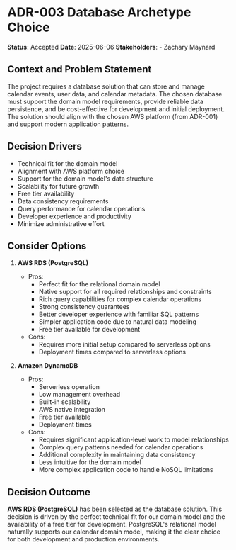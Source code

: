 # ADR-003 Database Archetype Choice
**Status**: Accepted
**Date**: 2025-06-06
**Stakeholders**:
    - Zachary Maynard

## Context and Problem Statement
The project requires a database solution that can store and manage calendar events, user data, and calendar metadata. The chosen database must support the domain model requirements, provide reliable data persistence, and be cost-effective for development and initial deployment. The solution should align with the chosen AWS platform (from ADR-001) and support modern application patterns.

## Decision Drivers
- Technical fit for the domain model
- Alignment with AWS platform choice
- Support for the domain model's data structure
- Scalability for future growth
- Free tier availability
- Data consistency requirements
- Query performance for calendar operations
- Developer experience and productivity
- Minimize administrative effort

## Consider Options
1. **AWS RDS (PostgreSQL)**
   - Pros:
     - Perfect fit for the relational domain model
     - Native support for all required relationships and constraints
     - Rich query capabilities for complex calendar operations
     - Strong consistency guarantees
     - Better developer experience with familiar SQL patterns
     - Simpler application code due to natural data modeling
     - Free tier available for development
   - Cons:
     - Requires more initial setup compared to serverless options
     - Deployment times compared to serverless options

2. **Amazon DynamoDB**
   - Pros:
     - Serverless operation
     - Low management overhead
     - Built-in scalability
     - AWS native integration
     - Free tier available
     - Deployment times
   - Cons:
     - Requires significant application-level work to model relationships
     - Complex query patterns needed for calendar operations
     - Additional complexity in maintaining data consistency
     - Less intuitive for the domain model
     - More complex application code to handle NoSQL limitations

## Decision Outcome
**AWS RDS (PostgreSQL)** has been selected as the database solution. This decision is driven by the perfect technical fit for our domain model and the availability of a free tier for development. PostgreSQL's relational model naturally supports our calendar domain model, making it the clear choice for both development and production environments.